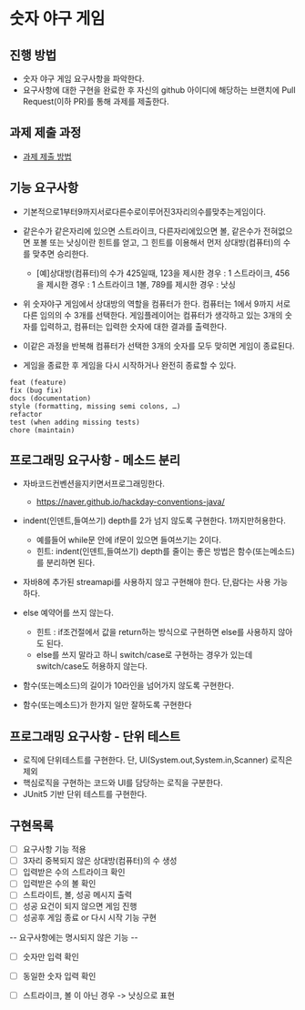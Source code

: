 # 숫자 야구 게임  
## 진행 방법  
* 숫자 야구 게임 요구사항을 파악한다.  
* 요구사항에 대한 구현을 완료한 후 자신의 github 아이디에 해당하는 브랜치에 Pull Request(이하 PR)를 통해 과제를 제출한다.  

## 과제 제출 과정  
* [과제 제출 방법](https://github.com/next-step/nextstep-docs/tree/master/precourse)  

## 기능 요구사항  
- 기본적으로1부터9까지서로다른수로이루어진3자리의수를맞추는게임이다.  

- 같은수가 같은자리에 있으면 스트라이크, 다른자리에있으면 볼, 같은수가 전혀없으면 포볼 또는 낫싱이란 힌트를 얻고, 그 힌트를 이용해서 먼저 상대방(컴퓨터)의 수를 맞추면 승리한다.  
    - [예]상대방(컴퓨터)의 수가 425일때, 123을 제시한 경우 : 1 스트라이크, 456을 제시한 경우 : 1 스트라이크 1볼, 789를 제시한 경우 : 낫싱  
    
- 위 숫자야구 게임에서 상대방의 역할을 컴퓨터가 한다.  컴퓨터는 1에서 9까지 서로 다른 임의의 수 3개를 선택한다. 게임플레이어는 컴퓨터가 생각하고 있는 3개의 숫자를 입력하고, 컴퓨터는 입력한 숫자에 대한 결과를 출력한다.   

- 이같은 과정을 반복해 컴퓨터가 선택한 3개의 숫자를 모두 맞히면 게임이 종료된다.   

- 게임을 종료한 후 게임을 다시 시작하거나 완전히 종료할 수 있다.

```
feat (feature)
fix (bug fix)
docs (documentation)
style (formatting, missing semi colons, …)
refactor
test (when adding missing tests)
chore (maintain)
```  

## 프로그래밍 요구사항 - 메소드 분리
- 자바코드컨벤션을지키면서프로그래밍한다.
    - https://naver.github.io/hackday-conventions-java/
    
- indent(인덴트,들여쓰기) depth를 2가 넘지 않도록 구현한다. 1까지만허용한다.  
    - 예를들어 while문 안에 if문이 있으면 들여쓰기는 2이다.
    - 힌트: indent(인덴트,들여쓰기)  depth를 줄이는 좋은 방법은 함수(또는메소드)를 분리하면 된다.

- 자바8에 추가된 streamapi를 사용하지 않고 구현해야 한다. 단,람다는 사용 가능 하다.

- else 예약어를 쓰지 않는다.
    - 힌트 : if조건절에서 값을 return하는 방식으로 구현하면 else를 사용하지 않아도 된다. 
    - else를 쓰지 말라고 하니 switch/case로 구현하는 경우가 있는데 switch/case도 허용하지 않는다.
    
- 함수(또는메소드)의 길이가 10라인을 넘어가지 않도록 구현한다.

- 함수(또는메소드)가 한가지 일만 잘하도록 구현한다



## 프로그래밍 요구사항 - 단위 테스트

- 로직에 단위테스트를 구현한다. 단, UI(System.out,System.in,Scanner) 로직은제외
- 핵심로직을 구현하는 코드와 UI를 담당하는 로직을 구분한다.
- JUnit5 기반 단위 테스트를 구현한다.


## 구현목록


* [ ] 요구사항 기능 적용
* [ ] 3자리 중복되지 않은 상대방(컴퓨터)의 수 생성
* [ ] 입력받은 수의 스트라이크 확인
* [ ] 입력받은 수의 볼 확인
* [ ] 스트라이트, 볼, 성공 메시지 출력
* [ ] 성공 요건이 되지 않으면 게임 진행
* [ ] 성공후 게임 종료 or 다시 시작 기능 구현

-- 요구사항에는 명시되지 않은 기능 --
* [ ] 숫자만 입력 확인
* [ ] 동일한 숫자 입력 확인
* [ ] 스트라이크, 볼 이 아닌 경우 -> 낫싱으로 표현



